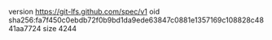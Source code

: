 version https://git-lfs.github.com/spec/v1
oid sha256:fa7f450c0ebdb72f0b9bd1da9ede63847c0881e1357169c108828c4841aa7724
size 4244
